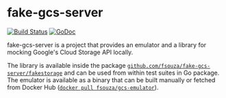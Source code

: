 # fake-gcs-server

[![Build Status](https://travis-ci.com/fsouza/fake-gcs-server.svg?branch=master)](https://travis-ci.com/fsouza/fake-gcs-server)
[![GoDoc](https://img.shields.io/badge/api-Godoc-blue.svg?style=flat-square)](https://godoc.org/github.com/fsouza/fake-gcs-server/fakestorage)

fake-gcs-server is a project that provides an emulator and a library for
mocking Google's Cloud Storage API locally.

The library is available inside the package
[``github.com/fsouza/fake-gcs-server/fakestorage``](https://godoc.org/github.com/fsouza/fake-gcs-server/fakestorage)
and can be used from within test suites in Go package. The emulator is
available as a binary that can be built manually or fetched from Docker Hub
([``docker pull
fsouza/gcs-emulator``](https://hub.docker.com/r/fsouza/gcs-emulator)).
